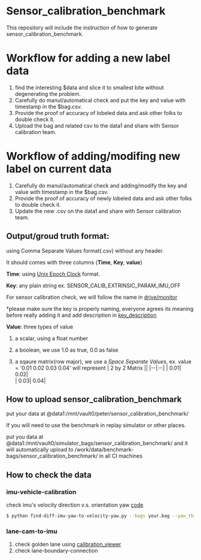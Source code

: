# Sensor_calibration_benchmark
  This repository will include the instruction of how to generate sensor_calibration_benchmark.

# Workflow for adding a new label data
1. find the interesting $data and slice it to smallest bite without degenerating the problem.
2. Carefully do manul/automatical check and put the key and value with timestamp in the $bag.csv.
3. Provide the proof of accuracy of lobeled data and ask other folks to double check it.
4. Upload the bag and related csv to the data1 and share with Sensor calibration team.

# Workflow of adding/modifing new label on current data
1. Carefully do manul/automatical check and adding/modify the key and value with timestamp in the $bag.csv.
2. Provide the proof of accuracy of newly lobeled data and ask other folks to double check it.
3. Update the new .csv on the data1 and share with Sensor calibration team.

## Output/groud truth format:
 using Comma Separate Values format(.csv) without any header. 
 
 It should comes with three columns {**Time**, **Key**, **value**}
 
 **Time**: using [Unix Epoch Clock](https://en.wikipedia.org/wiki/Unix_time) format. 
 
 **Key**: any plain string ex. SENSOR_CALIB_EXTRINSIC_PARAM_IMU_OFF
 
 For sensor calibration check, we will follow the name in [drive/monitor](https://github.com/PlusAI/drive/blob/master/protos/monitor/status_report_msg.proto)
 
 *please make sure the key is properly naming, everyone agrees its meaning before really adding it and add description in [key_description](./doc/key_description.md)
 
 **Value**: three types of value
 1. a scalar, using a float number
 
 2. a boolean, we use 1.0 as true, 0.0 as false

 3. a sqaure matrix(row major), we use a *Space Separate Values*, 
 ex. value = '0.01 0.02 0.03 0.04' will represent
      | 2 by 2 Matrix || 
      |--|:-:|
      | 0.01| 0.02|      
      | 0.03| 0.04|

## How to upload sensor_calibration_benchmark

put your data at @data1:/mnt/vault0/peter/sensor_calibration_benchmark/  

If you will need to use the benchmark in replay simulator or other places.

put you data at @data1:/mnt/vault0/simulator_bags/sensor_calibration_benchmark/ and it will automatically upload to /work/data/benchmark-bags/sensor_calibration_benchmark/ in all CI machines



## How to check the data

### imu-vehicle-calibration

check imu's velocity direction v.s. orientation yaw [code](./scripts/find-diff-imu-yaw-to-velocity-yaw.py)
```bash
$ python find-diff-imu-yaw-to-velocity-yaw.py --bags your.bag --yaw_th_in_rad 0.0085
```

### lane-cam-to-imu
1. check golden lane using [calibration_viewer](./scripts/calibration_viewer/README.md)
2. check lane-boundary-connection




 
 
 

 
 
 
 
 
